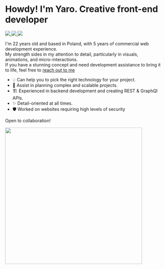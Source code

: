 # Howdy! I'm Yaro. Creative front-end developer

<p align="left">
  <a href="mailto:aka@yaro.works">
    <img src="https://img.shields.io/badge/-aka@yaro.works-FF941A?style=flat-square&logo=Gmail&logoColor=white&link=mailto:aka@yaro.works" />
  </a>
  <a href="https://www.linkedin.com/in/yaroslav-rogovich">
    <img src="https://img.shields.io/badge/-My%20LinkedIn-FF941A?style=flat-square&logo=Linkedin&logoColor=white&link=https://www.linkedin.com/in/yaroslav-rogovich" />
  </a>
  <a href="https://www.instagram.com/just_yarik">
    <img src="https://img.shields.io/badge/-My%20Instagram-FF941A?style=flat-square&logo=Instagram&logoColor=white&link=https://www.instagram.com/just_yarik" />
  </a>
</p>

I'm 22 years old and based in Poland, with 5 years of commercial web development experience. <br>
My strength sides in my attention to detail, particularly in visuals, animations, and micro-interactions. <br>
If you have a stunning concept and need development assistance to bring it to life, feel free to <a href="mailto:aka@yaro.works">reach out to me</a>

- 💡 Can help you to pick the right technology for your project.
- 💯 Assist in planning complex and scalable projects.
- 🏗️ Experienced in backend development and creating REST & GraphQl APIs.
- ✨ Detail-oriented at all times.
- 🛡️ Worked on websites requiring high levels of security

Open to collaboration!

<img 
   width="440"
   src="https://github-readme-stats.vercel.app/api?username=yrogovich&count_private=true&show_icons=true&custom_title=GitHub%20Status&hide=issues&title_color=FF941A&icon_color=FF941A&bg_color=ffffff00&text_color=222&hide_border=true"
/>
